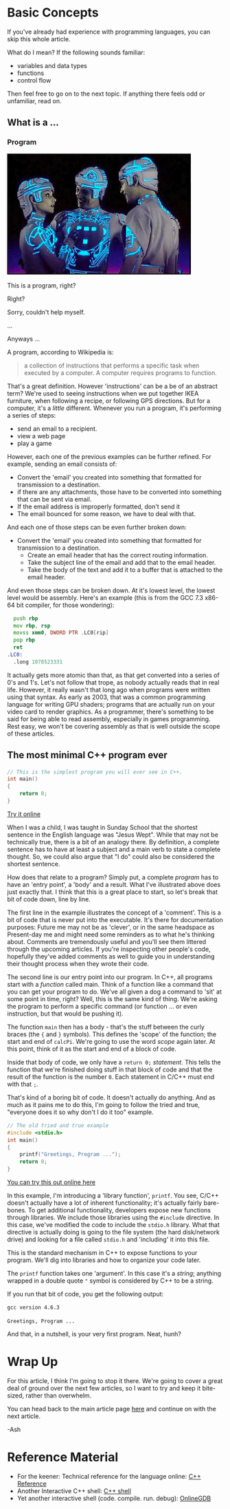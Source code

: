 # Basic Concepts

If you've already had experience with programming languages, you can skip this whole article.

What do I mean? If the following sounds familiar:

- variables and data types
- functions
- control flow

Then feel free to go on to the next topic. If anything there feels odd or unfamiliar, read on.

## What is a ...

### Program

![This is a program, right?](images/thisisaprogramright.png)

This is a program, right?

Right?

Sorry, couldn't help myself.

...

Anyways ...

A program, according to Wikipedia is:

> a collection of instructions that performs a specific task when executed by a computer. A computer requires programs to function.

That's a great definition. However 'instructions' can be a be of an abstract term? We're used to seeing instructions when we put together IKEA furniture, when following a recipe, or following GPS directions. But for a computer, it's a _little_ different. Whenever you run a program, it's performing a series of steps:

- send an email to a recipient.
- view a web page
- play a game

However, each one of the previous examples can be further refined. For example, sending an email consists of:

- Convert the 'email' you created into something that formatted for transmission to a destination.
- if there are any attachments, those have to be converted into something that can be sent via email.
- If the email address is improperly formatted, don't send it
- The email bounced for some reason, we have to deal with that.

And each one of those steps can be even further broken down:

- Convert the 'email' you created into something that formatted for transmission to a destination.
  - Create an email header that has the correct routing information.
  - Take the subject line of the email and add that to the email header.
  - Take the body of the text and add it to a buffer that is attached to the email header.

And even those steps can be broken down. At it's lowest level, the lowest level would be assembly. Here's an example (this is from the GCC 7.3 x86-64 bit compiler, for those wondering):

``` asm
  push rbp
  mov rbp, rsp
  movss xmm0, DWORD PTR .LC0[rip]
  pop rbp
  ret
.LC0:
  .long 1078523331
```

It actually gets more atomic than that, as that get converted into a series of 0's and 1's. Let's not follow that trope, as nobody actually reads that in real life. However, it really wasn't that long ago when programs were written using that syntax. As early as 2003, that was a common programming language for writing GPU shaders; programs that are actually run on your video card to render graphics. As a programmer, there's something to be said for being able to read assembly, especially in games programming. Rest easy, we won't be covering assembly as that is well outside the scope of these articles.

## The most minimal C++ program ever

``` C++
// This is the simplest program you will ever see in C++.
int main()
{
    return 0;
}
```

[Try it online](https://repl.it/@Nuclearfossil/MinimalCProgram)

When I was a child, I was taught in Sunday School that the shortest sentence in the English language was "Jesus Wept". While that may not be technically true, there is a bit of an analogy there. By definition, a complete sentence has to have at least a subject and a main verb to state a complete thought. So, we could also argue that "I do" could also be considered the shortest sentence.

How does that relate to a program? Simply put, a complete _program_ has to have an 'entry point', a 'body' and a result. What I've illustrated above does just exactly that. I think that this is a great place to start, so let's break that bit of code down, line by line.

The first line in the example illustrates the concept of a 'comment'. This is a bit of code that is never put into the executable. It's there for documentation purposes: Future me may not be as 'clever', or in the same headspace as Present-day me and might need some reminders as to what he's thinking about. Comments are tremendously useful and you'll see them littered through the upcoming articles. If you're inspecting other people's code, hopefully they've added comments as well to guide you in understanding their thought process when they wrote their code.

The second line is our entry point into our program. In C++, all programs start with a _function_ called main. Think of a function like a command that you can get your program to do.  We've all given a dog a command to 'sit' at some point in time, right? Well, this is the same kind of thing. We're asking the program to perform a specific command (or function ... or even instruction, but that would be pushing it).

The function `main` then has a body - that's the stuff between the curly braces (the `{` and `}` symbols). This defines the 'scope' of the function; the start and end of `calcPi`.  We're going to use the word _scope_ again later. At this point, think of it as the start and end of a block of code.

Inside that body of code, we only have a `return 0;` _statement_. This tells the function that we're finished doing stuff in that block of code and that the result of the function is the number `0`. Each statement in C/C++ must end with that `;`.

That's kind of a boring bit of code. It doesn't actually do anything. And as much as it pains me to do this, I'm going to follow the tried and true, "everyone does it so why don't I do it too" example.

``` C++
// The old tried and true example
#include <stdio.h>
int main()
{
    printf("Greetings, Program ...");
    return 0;
}
```

[You can try this out online here](https://repl.it/@Nuclearfossil/GreetingsProgram)

In this example, I'm introducing a 'library function', `printf`. You see, C/C++ doesn't actually have a lot of inherent functionality; it's actually fairly bare-bones. To get additional functionality, developers expose new functions through libraries. We include those libraries using the `#include` directive. In this case, we've modified the code to include the `stdio.h` library. What that directive is actually doing is going to the file system (the hard disk/network drive) and looking for a file called `stdio.h` and 'including' it into this file.

This is the standard mechanism in C++ to expose functions to your program. We'll dig into libraries and how to organize your code later.

The `printf` function takes one 'argument'. In this case it's a _string_; anything wrapped in a double quote `"` symbol is considered by C++ to be a string.

If you run that bit of code, you get the following output:

```
gcc version 4.6.3

Greetings, Program ...   
```

And that, in a nutshell, is your very first program. Neat, hunh?

# Wrap Up

For this article, I think I'm going to stop it there. We're going to cover a great deal of ground over the next few articles, so I want to try and keep it bite-sized, rather than overwhelm.

You can head back to the main article page [here](README.md) and continue on with the next article.

-Ash

# Reference Material
- For the keener: Technical reference for the language online: [C++ Reference](http://en.cppreference.com/w/)
- Another Interactive C++ shell: [C++ shell](http://cpp.sh/)
- Yet another interactive shell (code. compile. run. debug): [OnlineGDB](https://www.onlinegdb.com/online_c++_compiler)
